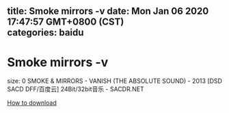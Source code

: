 
title: Smoke mirrors -v
date: Mon Jan 06 2020 17:47:57 GMT+0800 (CST)    
categories: baidu
---

# Smoke mirrors -v
size: 0
 SMOKE & MIRRORS - VANISH (THE ABSOLUTE SOUND) - 2013 [DSD SACD DFF/百度云] 24Bit/32bit音乐 - SACDR.NET
 

[How to download](https://bpcam.bemobtrk.com/go/2ceec3aa-1ca2-46d6-b9ff-aaa5c184517c?jno=3424)